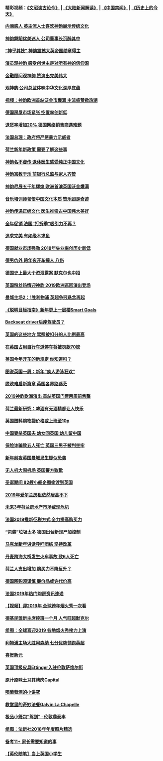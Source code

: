 #### 精彩视频：[《文昭谈古论今》](https://github.com/gfw-breaker/wenzhao/blob/master/README.md?t=01100930) | [《大陆新闻解读》](https://github.com/gfw-breaker/ntdtv-comedy/blob/master/README.md?t=01100930) | [《中国禁闻》](https://github.com/gfw-breaker/ntdtv-news/blob/master/README.md?t=01100930) | [《历史上的今天》](https://github.com/gfw-breaker/today-in-history/blob/master/README.md?t=01100930) 

#### [内涵感人 英主流人士喜欢神韵展示传统文化](../pages/nsc974/n10965374.md?t=01100930) 

#### [神韵舞蹈优美迷人 公司董事长沉醉其中](../pages/nsc974/n10965237.md?t=01100930) 

#### [“神乎其技” 神韵震撼大英帝国勋章得主](../pages/nsc974/n10964718.md?t=01100930) 

#### [演员观神韵 感受创世主是对所有神的信仰源](../pages/nsc974/n10964931.md?t=01100930) 

#### [金融顾问观神韵 赞演出完美伟大](../pages/nsc974/n10964616.md?t=01100930) 

#### [观神韵 公司总监体味中华文化深厚底蕴](../pages/nsc974/n10964581.md?t=01100930) 

#### [视频：神韵欧洲首站沃金市爆满 主流盛赞掀热潮](../pages/nsc974/n10964483.md?t=01100930) 

#### [德国房屋市场紧张 空置率创新低](../pages/nsc974/n10964397.md?t=01100930) 

#### [退货率增加20% 德国网络销售商遇难题](../pages/nsc974/n10964456.md?t=01100930) 

#### [法国总理：政府将严惩暴力示威者](../pages/nsc974/n10963993.md?t=01100930) 

#### [荷兰新年新政策 需要了解这些事](../pages/nsc974/n10963965.md?t=01100930) 

#### [神韵名不虚传 退休医生感受纯正中国文化](../pages/nsc974/n10962905.md?t=01100930) 

#### [神韵寓教于乐 前银行总监与家人齐赞](../pages/nsc974/n10962993.md?t=01100930) 

#### [神韵尽展五千年辉煌 欧洲首演英国沃金爆满](../pages/nsc974/n10962683.md?t=01100930) 

#### [音乐培训师领悟中国文化本质 赞乐团是奇迹](../pages/nsc974/n10962443.md?t=01100930) 

#### [神韵传递正统文化 医生推崇古中国伟大美好](../pages/nsc974/n10962397.md?t=01100930) 

#### [全年促销 法国“打折季”吸引力不再？](../pages/nsc974/n10961553.md?t=01100930) 

#### [追求完美 有如缘木求鱼](../pages/nsc974/n10962255.md?t=01100930) 

#### [德国就业市场强劲 2018年失业率创历史新低](../pages/nsc974/n10961491.md?t=01100930) 

#### [德男仇外 跨年夜开车撞人 八伤](../pages/nsc974/n10961367.md?t=01100930) 

#### [德国史上最大个资泄露案 默克尔也中招](../pages/nsc974/n10960100.md?t=01100930) 

#### [英国粉丝热情迎神韵 2019欧洲巡回演出登场](../pages/nsc974/n10958683.md?t=01100930) 

#### [曼城主场2：1胜利物浦 英超争冠悬念再起](../pages/nsc974/n10954843.md?t=01100930) 

#### [《聪明目标指南》新年更上一层楼Smart Goals](../pages/nsc974/n10954583.md?t=01100930) 

#### [Backseat driver后座驾驶员？](../pages/nsc974/n10954192.md?t=01100930) 

#### [英国的这些地方 驾照被扣分的人比例最高](../pages/nsc974/n10954152.md?t=01100930) 

#### [在英国占用自行车道停车将被罚款70镑](../pages/nsc974/n10954142.md?t=01100930) 

#### [英国今年开车的新规定 你知道吗？](../pages/nsc974/n10953267.md?t=01100930) 

#### [图说英国一周：新年“疯人游泳狂欢”](../pages/nsc974/n10953234.md?t=01100930) 

#### [脱欧难启新篇章 英国各界路迷茫](../pages/nsc974/n10951727.md?t=01100930) 

#### [2019神韵欧洲演出 首站英国门票两周前售罄](../pages/nsc974/n10951678.md?t=01100930) 

#### [荷兰最新研究：啤酒有无酒精都让人快乐](../pages/nsc974/n10950834.md?t=01100930) 

#### [英国塑料购物袋价格或上涨至10p](../pages/nsc974/n10951770.md?t=01100930) 

#### [中国妻杀英国夫 幼女回英国 幼儿留中国](../pages/nsc974/n10951754.md?t=01100930) 

#### [保险诈骗致五人死亡 英国三男子被判坐牢](../pages/nsc974/n10951747.md?t=01100930) 

#### [新年前夜英国曼城发生疑似恐袭](../pages/nsc974/n10951741.md?t=01100930) 

#### [无人机大闹机场 英国警方致歉](../pages/nsc974/n10951733.md?t=01100930) 

#### [圣诞期间 82艘小船企图偷渡到英国](../pages/nsc974/n10951711.md?t=01100930) 

#### [2019年爱尔兰房租依然居高不下](../pages/nsc974/n10950906.md?t=01100930) 

#### [未来3年荷兰房地产市场或现危机](../pages/nsc974/n10950888.md?t=01100930) 

#### [法国2019推新征税方式 全力提高购买力](../pages/nsc974/n10946987.md?t=01100930) 

#### [“包装”垃圾太多 德国出台新规严加控制](../pages/nsc974/n10948358.md?t=01100930) 

#### [马克龙新年讲话呼吁团结 坚持改革](../pages/nsc974/n10947012.md?t=01100930) 

#### [丹麦跨海大桥发生火车事故 致6人死亡](../pages/nsc974/n10948353.md?t=01100930) 

#### [荷兰人支出增加 购买力不降反升？](../pages/nsc974/n10948390.md?t=01100930) 

#### [德国网购须谨慎 廉价品或许代价高](../pages/nsc974/n10948233.md?t=01100930) 

#### [法国2019年热门购房资讯速递](../pages/nsc974/n10947033.md?t=01100930) 

#### [【视频】迎2019年 全球跨年烟火秀一次看](../pages/nsc974/n10946627.md?t=01100930) 

#### [德基民盟新主席接班一个月 人气旺超默克尔](../pages/nsc974/n10946634.md?t=01100930) 

#### [组图：全球喜迎2019 各地烟火秀接力上演](../pages/nsc974/n10945584.md?t=01100930) 

#### [利物浦主场大胜阿森纳 七分优势领跑英超](../pages/nsc974/n10945421.md?t=01100930) 

#### [喜贺新元](../pages/nsc974/n10936605.md?t=01100930) 

#### [英国顶级皮具Ettinger入驻伦敦萨维尔街](../pages/nsc974/n10936595.md?t=01100930) 

#### [原汁原味土耳其烤肉Capital](../pages/nsc974/n10936573.md?t=01100930) 

#### [喝葡萄酒的小讲究](../pages/nsc974/n10936535.md?t=01100930) 

#### [教堂里的奇妙法餐Galvin La Chapelle](../pages/nsc974/n10935913.md?t=01100930) 

#### [极品小笼包“驾到” · 伦敦鼎泰丰](../pages/nsc974/n10935791.md?t=01100930) 

#### [组图：法新社2018年年度照片精选](../pages/nsc974/n10935213.md?t=01100930) 

#### [备考11+ 家长需要知道的事](../pages/nsc974/n10934312.md?t=01100930) 

#### [【英伦随笔】当上英国小学生](../pages/nsc974/n10934305.md?t=01100930) 

